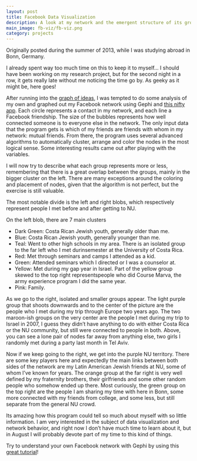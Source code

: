 ```yaml
---
layout: post
title: Facebook Data Visualization
description: A look at my network and the emergent structure of its groups.
main_image: fb-viz/fb-viz.png
category: projects
---
```


Originally posted during the summer of 2013, while I was studying abroad in Bonn, Germany.

I already spent way too much time on this to keep it to myself… I should have been working on my research project, but for the second night in a row, it gets really late without me noticing the time go by. As geeky as it might be, here goes!

After running into the [graph of ideas](http://griffsgraphs.com/2012/07/03/graphing-every-idea-in-history), I was tempted to do some analysis of my own and graphed out my Facebook network using Gephi and [this nifty app](http://givememydata.com/). Each circle represents a contact in my network, and each line a Facebook friendship. The size of the bubbles represents how well connected someone is to everyone else in the network. The only input data that the program gets is which of my friends are friends with whom in my network: mutual friends. From there, the program uses several advanced algorithms to automatically cluster, arrange and color the nodes in the most logical sense. Some interesting results came out after playing with the variables.

I will now try to describe what each group represents more or less, remembering that there is a great overlap between the groups, mainly in the bigger cluster on the left. There are many exceptions around the coloring and placement of nodes, given that the algorithm is not perfect, but the exercise is still valuable.

The most notable divide is the left and right blobs, which respectively represent people I met before and after getting to NU.

On the left blob, there are 7 main clusters

* Dark Green: Costa Rican Jewish youth, generally older than me.
* Blue: Costa Rican Jewish youth, generally younger than me.
* Teal: Went to other high schools in my area. There is an isolated group to the far left who I met durinsemester at the University of Costa Rica.</li>
* Red: Met through seminars and camps I attended as a kid.
* Green: Attended seminars which I directed or I was a counselor at.
* Yellow: Met during my gap year in Israel. Part of the yellow group skewed to the top right representspeople who did Course Marva, the army experience program I did the same year.</li>
* Pink: Family.

As we go to the right, isolated and smaller groups appear. The light purple group that shoots downwards and to the center of the picture are the people who I met during my trip through Europe two years ago. The two maroon-ish groups on the very center are the people I met during my trip to Israel in 2007, I guess they didn’t have anything to do with either Costa Rica or the NU community, but still were connected to people in both. Above, you can see a lone pair of nodes far away from anything else, two girls I randomly met during a party last month in Tel Aviv.

Now if we keep going to the right, we get into the purple NU territory. There are some key players here and expectedly the main links between both sides of the network are my Latin American Jewish friends at NU, some of whom I’ve known for years. The orange group at the far right is very well defined by my fraternity brothers, their girlfriends and some other random people who somehow ended up there. Most curiously, the green group on the top right are the people I am sharing my time with here in Bonn, some more connected with my friends from college, and some less, but still separate from the general NU crowd.

Its amazing how this program could tell so much about myself with so little information. I am very interested in the subject of data visualization and network behavior, and right now I don’t have much time to learn about it, but in August I will probably devote part of my time to this kind of things.

Try to understand your own Facebook network with Gephi by using this [great tutorial](https://persuasionradio.wordpress.com/2010/05/06/using-netvizz-gephi-to-analyze-a-facebook-network)!